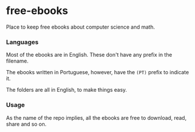 # free-ebooks

Place to keep free ebooks about computer science and math.

### Languages

Most of the ebooks are in English. These don't have any prefix in the filename.

The ebooks written in Portuguese, however, have the `(PT)` prefix to indicate it.

The folders are all in English, to make things easy.

### Usage

As the name of the repo implies, all the ebooks are free to download, read, share and so on.
